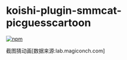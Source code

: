 # koishi-plugin-smmcat-picguesscartoon

[![npm](https://img.shields.io/npm/v/koishi-plugin-smmcat-picguesscartoon?style=flat-square)](https://www.npmjs.com/package/koishi-plugin-smmcat-picguesscartoon)

截图猜动画[数据来源:lab.magiconch.com]
